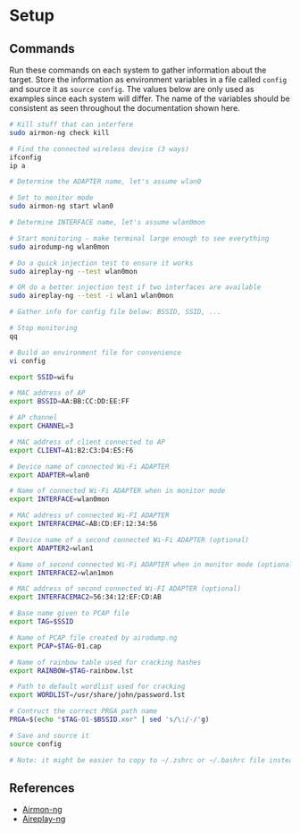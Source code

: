 # Setup

## Commands

Run these commands on each system to gather information about the target. Store the information as environment variables in a file called `config` and source it as `source config`. The values below are only used as examples since each system will differ. The name of the variables should be consistent as seen throughout the documentation shown here.

```bash
# Kill stuff that can interfere
sudo airmon-ng check kill

# Find the connected wireless device (3 ways)
ifconfig
ip a

# Determine the ADAPTER name, let's assume wlan0

# Set to monitor mode
sudo airmon-ng start wlan0

# Determine INTERFACE name, let's assume wlan0mon

# Start monitoring - make terminal large enough to see everything
sudo airodump-ng wlan0mon

# Do a quick injection test to ensure it works
sudo aireplay-ng --test wlan0mon

# OR do a better injection test if two interfaces are available
sudo aireplay-ng --test -i wlan1 wlan0mon

# Gather info for config file below: BSSID, SSID, ...

# Stop monitoring
qq

# Build an environment file for convenience
vi config

export SSID=wifu

# MAC address of AP
export BSSID=AA:BB:CC:DD:EE:FF

# AP channel
export CHANNEL=3

# MAC address of client connected to AP
export CLIENT=A1:B2:C3:D4:E5:F6

# Device name of connected Wi-Fi ADAPTER
export ADAPTER=wlan0

# Name of connected Wi-Fi ADAPTER when in monitor mode
export INTERFACE=wlan0mon

# MAC address of connected Wi-FI ADAPTER
export INTERFACEMAC=AB:CD:EF:12:34:56

# Device name of a second connected Wi-Fi ADAPTER (optional)
export ADAPTER2=wlan1

# Name of second connected Wi-Fi ADAPTER when in monitor mode (optional)
export INTERFACE2=wlan1mon

# MAC address of second connected Wi-FI ADAPTER (optional)
export INTERFACEMAC2=56:34:12:EF:CD:AB

# Base name given to PCAP file
export TAG=$SSID

# Name of PCAP file created by airodump.ng
export PCAP=$TAG-01.cap

# Name of rainbow table used for cracking hashes
export RAINBOW=$TAG-rainbow.lst

# Path to default wordlist used for cracking
export WORDLIST=/usr/share/john/password.lst

# Contruct the correct PRGA path name
PRGA=$(echo "$TAG-01-$BSSID.xor" | sed 's/\:/-/'g)

# Save and source it
source config

# Note: it might be easier to copy to ~/.zshrc or ~/.bashrc file instead
```

## References

* [Airmon-ng](https://www.aircrack-ng.org/doku.php?id=airmon-ng)
* [Aireplay-ng](https://www.aircrack-ng.org/doku.php?id=aireplay-ng)
